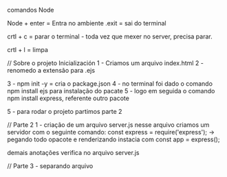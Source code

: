 comandos Node

Node + enter = Entra no ambiente
.exit = sai do terminal

crtl + c = parar o terminal - toda vez que mexer no server, precisa parar.

crtl + l = limpa



// Sobre o projeto Inicialización
1 - Criamos um arquivo index.html
2 - renomedo a extensão para .ejs

3 - npm init -y = cria o package.json
4 - no terminal foi dado o comando npm install ejs para instalação do pacate
5 - logo em seguida o comando npm install express, referente outro pacote

5 - para rodar o projeto partimos parte 2

// Parte 2
1 - criação de um arquivo server.js
nesse arquivo criamos um servidor com o seguinte comando:
const express = require('express'); -> pegando todo opacote e renderizando 
 instacia com const app = express();

 demais anotações verifica no arquivo server.js


// Parte 3 - separando arquivo
